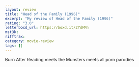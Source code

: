 ```yaml
---
layout: review
title: "Head of the Family (1996)"
excerpt: "My review of Head of the Family (1996)"
rating: "3.0"
letterboxd_url: https://boxd.it/2YdFMn
mst3k:
rifftrax:
category: movie-review
tags: []
---
```


Burn After Reading meets the Munsters meets all porn parodies
